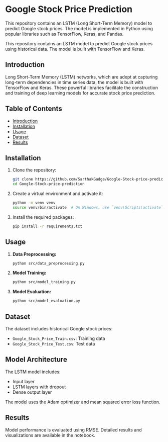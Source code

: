 <!DOCTYPE html>
<html lang="en">

<body>
    <h1>Google Stock Price Prediction</h1>
    <p>This repository contains an LSTM (Long Short-Term Memory) model to predict Google stock prices. The model is implemented in Python using popular libraries such as TensorFlow, Keras, and Pandas.</p>

This repository contains an LSTM model to predict Google stock prices using historical data. The model is built with TensorFlow and Keras.

## Introduction
Long Short-Term Memory (LSTM) networks, which are adept at capturing long-term dependencies in time series data, the model is built with TensorFlow and Keras. These powerful libraries facilitate the construction and training of deep learning models for accurate stock price prediction.

## Table of Contents

- [Introduction](#introduction)
- [Installation](#installation)
- [Usage](#usage)
- [Dataset](#dataset)
- [Results](#results)

## Installation

1. Clone the repository:
    ```bash
    git clone https://github.com/SarthakGadge/Google-Stock-price-prediction.git
    cd Google-Stock-price-prediction
    ```

2. Create a virtual environment and activate it:
    ```bash
    python -m venv venv
    source venv/bin/activate  # On Windows, use `venv\Scripts\activate`
    ```

3. Install the required packages:
    ```bash
    pip install -r requirements.txt
    ```

## Usage

1. **Data Preprocessing:**
    ```bash
    python src/data_preprocessing.py
    ```

2. **Model Training:**
    ```bash
    python src/model_training.py
    ```

3. **Model Evaluation:**
    ```bash
    python src/model_evaluation.py
    ```

## Dataset

The dataset includes historical Google stock prices:
- `Google_Stock_Price_Train.csv`: Training data
- `Google_Stock_Price_Test.csv`: Test data

## Model Architecture

The LSTM model includes:
- Input layer
- LSTM layers with dropout
- Dense output layer

The model uses the Adam optimizer and mean squared error loss function.

## Results

Model performance is evaluated using RMSE. Detailed results and visualizations are available in the  notebook.

